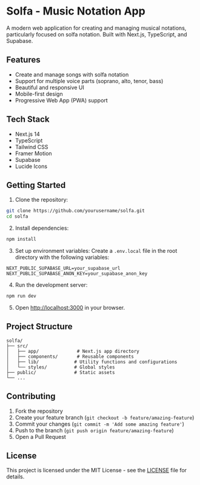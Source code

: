 # Solfa - Music Notation App

A modern web application for creating and managing musical notations, particularly focused on solfa notation. Built with Next.js, TypeScript, and Supabase.

## Features

- Create and manage songs with solfa notation
- Support for multiple voice parts (soprano, alto, tenor, bass)
- Beautiful and responsive UI
- Mobile-first design
- Progressive Web App (PWA) support

## Tech Stack

- Next.js 14
- TypeScript
- Tailwind CSS
- Framer Motion
- Supabase
- Lucide Icons

## Getting Started

1. Clone the repository:
```bash
git clone https://github.com/yourusername/solfa.git
cd solfa
```

2. Install dependencies:
```bash
npm install
```

3. Set up environment variables:
Create a `.env.local` file in the root directory with the following variables:
```env
NEXT_PUBLIC_SUPABASE_URL=your_supabase_url
NEXT_PUBLIC_SUPABASE_ANON_KEY=your_supabase_anon_key
```

4. Run the development server:
```bash
npm run dev
```

5. Open [http://localhost:3000](http://localhost:3000) in your browser.

## Project Structure

```
solfa/
├── src/
│   ├── app/              # Next.js app directory
│   ├── components/       # Reusable components
│   ├── lib/             # Utility functions and configurations
│   └── styles/          # Global styles
├── public/              # Static assets
└── ...
```

## Contributing

1. Fork the repository
2. Create your feature branch (`git checkout -b feature/amazing-feature`)
3. Commit your changes (`git commit -m 'Add some amazing feature'`)
4. Push to the branch (`git push origin feature/amazing-feature`)
5. Open a Pull Request

## License

This project is licensed under the MIT License - see the [LICENSE](LICENSE) file for details. 